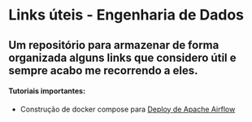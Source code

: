 # Links úteis - Engenharia de Dados
## Um repositório para armazenar de forma organizada alguns links que considero útil e sempre acabo me recorrendo a eles.

#### Tutoriais importantes:
* Construção de docker compose para [Deploy de Apache Airflow](https://towardsdatascience.com/deploy-apache-airflow-in-multiple-docker-containers-7f17b8b3de58)
